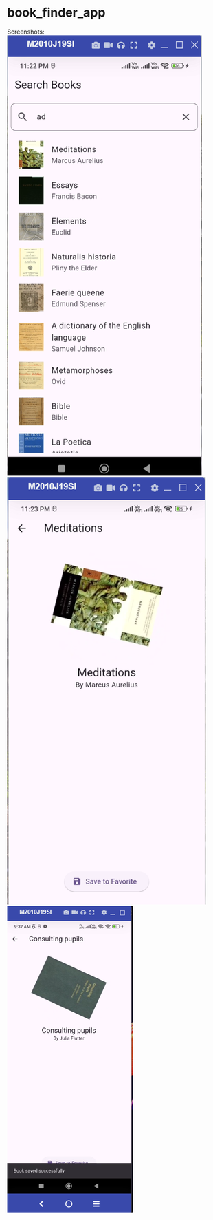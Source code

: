 # book_finder_app
Screenshots:
![S2.png](screenshot/S2.png)
![S3.png](screenshot/S3.png)
![s5.png](screenshot/s5.png)